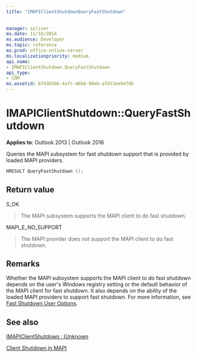```yaml
---
title: "IMAPIClientShutdownQueryFastShutdown"
 
 
manager: soliver
ms.date: 11/16/2014
ms.audience: Developer
ms.topic: reference
ms.prod: office-online-server
ms.localizationpriority: medium
api_name:
- IMAPIClientShutdown.QueryFastShutdown
api_type:
- COM
ms.assetid: b743b5b6-4a7c-46b8-99eb-afd13ee947db
---
```


# IMAPIClientShutdown::QueryFastShutdown

  
  
**Applies to**: Outlook 2013 | Outlook 2016 
  
Queries the MAPI subsystem for fast shutdown support that is provided by loaded MAPI providers.
  
```cpp
HRESULT QueryFastShutdown ();
```

## Return value

S_OK
  
> The MAPI subsystem supports the MAPI client to do fast shutdown.
    
MAPI_E_NO_SUPPORT
  
> The MAPI provider does not support the MAPI client to do fast shutdown.
    
## Remarks

Whether the MAPI subsystem supports the MAPI client to do fast shutdown depends on the user's Windows registry setting or the default behavior of the MAPI client for fast shutdown. It also depends on the ability of the loaded MAPI providers to support fast shutdown. For more information, see [Fast Shutdown User Options](fast-shutdown-user-options.md).
  
## See also



[IMAPIClientShutdown : IUnknown](imapiclientshutdowniunknown.md)


[Client Shutdown in MAPI](client-shutdown-in-mapi.md)

